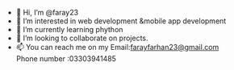 - 👋 Hi, I’m @faray23
- 👀 I’m interested in web development &mobile app development 
- 🌱 I’m currently learning phython
- 💞️ I’m looking to collaborate on projects.
- 📫 You can reach me on my Email:farayfarhan23@gmail.com <br>Phone number :03303941485
<!---
faray23/faray23 is a ✨ special ✨ repository because its `README.md` (this file) appears on your GitHub profile.
You can click the Preview link to take a look at your changes.
--->
